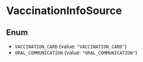 # VaccinationInfoSource

## Enum

- `VACCINATION_CARD` (value: `"VACCINATION_CARD"`)
- `ORAL_COMMUNICATION` (value: `"ORAL_COMMUNICATION"`)
